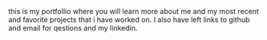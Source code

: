 this is my portfollio
where you will learn more about me and my most recent and favorite projects that i have worked on.
I also have left links to github and email for qestions and my linkedin.

